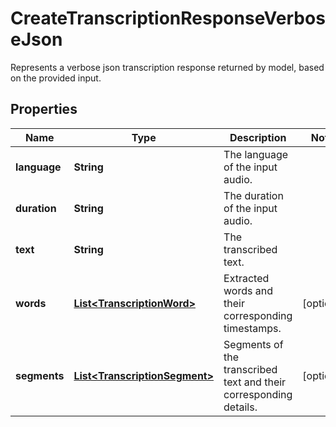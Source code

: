 

# CreateTranscriptionResponseVerboseJson

Represents a verbose json transcription response returned by model, based on the provided input.

## Properties

| Name | Type | Description | Notes |
|------------ | ------------- | ------------- | -------------|
|**language** | **String** | The language of the input audio. |  |
|**duration** | **String** | The duration of the input audio. |  |
|**text** | **String** | The transcribed text. |  |
|**words** | [**List&lt;TranscriptionWord&gt;**](TranscriptionWord.md) | Extracted words and their corresponding timestamps. |  [optional] |
|**segments** | [**List&lt;TranscriptionSegment&gt;**](TranscriptionSegment.md) | Segments of the transcribed text and their corresponding details. |  [optional] |



